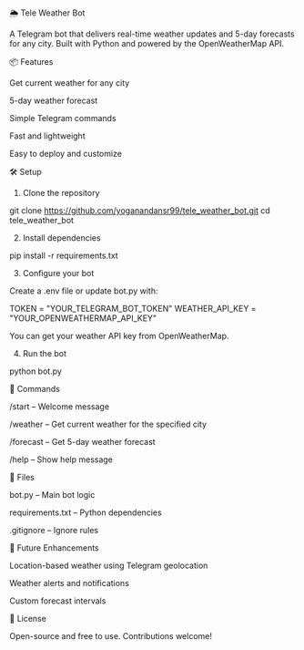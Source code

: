 🌦️ Tele Weather Bot

A Telegram bot that delivers real-time weather updates and 5-day forecasts for any city. Built with Python and powered by the OpenWeatherMap API.

📦 Features

Get current weather for any city

5-day weather forecast

Simple Telegram commands

Fast and lightweight

Easy to deploy and customize

🛠️ Setup

1. Clone the repository

git clone https://github.com/yoganandansr99/tele_weather_bot.git
cd tele_weather_bot

2. Install dependencies

pip install -r requirements.txt

3. Configure your bot

Create a .env file or update bot.py with:

TOKEN = "YOUR_TELEGRAM_BOT_TOKEN"
WEATHER_API_KEY = "YOUR_OPENWEATHERMAP_API_KEY"

You can get your weather API key from OpenWeatherMap.

4. Run the bot

python bot.py

💬 Commands

/start – Welcome message

/weather <city> – Get current weather for the specified city

/forecast <city> – Get 5-day weather forecast

/help – Show help message

📁 Files

bot.py – Main bot logic

requirements.txt – Python dependencies

.gitignore – Ignore rules

🚀 Future Enhancements

Location-based weather using Telegram geolocation

Weather alerts and notifications

Custom forecast intervals

📄 License

Open-source and free to use. Contributions welcome!
